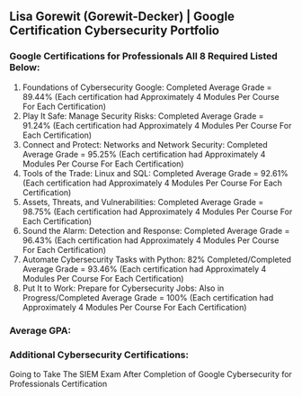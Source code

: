 ## Lisa Gorewit (Gorewit-Decker) | Google Certification Cybersecurity Portfolio
### Google Certifications for Professionals All 8 Required Listed Below:
1. Foundations of Cybersecurity Google: Completed Average Grade = 89.44%
  (Each certification had Approximately 4 Modules Per Course For Each Certification)
2. Play It Safe: Manage Security Risks: Completed Average Grade = 91.24%
  (Each certification had Approximately 4 Modules Per Course For Each Certification)
3. Connect and Protect: Networks and Network Security: Completed Average Grade = 95.25%
  (Each certification had Approximately 4 Modules Per Course For Each Certification)
4. Tools of the Trade: Linux and SQL: Completed Average Grade = 92.61%
  (Each certification had Approximately 4 Modules Per Course For Each Certification)
5. Assets, Threats, and Vulnerabilities: Completed Average Grade = 98.75%
  (Each certification had Approximately 4 Modules Per Course For Each Certification)
6. Sound the Alarm: Detection and Response: Completed Average Grade = 96.43%
  (Each certification had Approximately 4 Modules Per Course For Each Certification)
7. Automate Cybersecurity Tasks with Python: 82% Completed/Completed Average Grade = 93.46%
  (Each certification had Approximately 4 Modules Per Course For Each Certification)
8. Put It to Work: Prepare for Cybersecurity Jobs: Also in Progress/Completed Average Grade = 100%
  (Each certification had Approximately 4 Modules Per Course For Each Certification)

### Average GPA: 

### Additional Cybersecurity Certifications:
Going to Take The SIEM Exam After Completion of Google Cybersecurity for Professionals Certification
